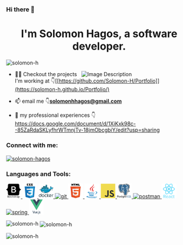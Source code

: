 ### Hi there 👋

<h1 align="center"> I'm Solomon Hagos, a software developer.</h1>

<p align="left"> <img src="https://komarev.com/ghpvc/?username=solomon-h&label=Profile%20views&color=0e75b6&style=flat" alt="solomon-h" /> </p>

<img src="https://encrypted-tbn0.gstatic.com/images?q=tbn:ANd9GcRbXWL2p-j52TkPc-Rpuie5hyPn7Znw0lgynwh5We0pKw&s" alt="Image Description" width="300" align="right">


- 👨‍💻 Checkout the projects I'm working at 👇[[https://github.com/Solomon-H/Portfolio]](https://solomon-h.github.io/Portfolio/)

- 📫 email me 👇**solomonhhagos@gmail.com**

- 📄 my professional experiences 👇https://docs.google.com/document/d/1XiKxk98c--85ZaRdaSKLyfhrWTmnjTv-18jmObcgbiY/edit?usp=sharing

<h3 align="left">Connect with me:</h3>
<p align="left">
<a href="https://linkedin.com/in/solomon-hagos" target="blank"><img align="center" src="https://raw.githubusercontent.com/rahuldkjain/github-profile-readme-generator/master/src/images/icons/Social/linked-in-alt.svg" alt="solomon-hagos" height="30" width="40" /></a>
</p>

<h3 align="left">Languages and Tools:</h3>
<p align="left"> <a href="https://getbootstrap.com" target="_blank" rel="noreferrer"> <img src="https://raw.githubusercontent.com/devicons/devicon/master/icons/bootstrap/bootstrap-plain-wordmark.svg" alt="bootstrap" width="40" height="40"/> </a> <a href="https://www.w3schools.com/css/" target="_blank" rel="noreferrer"> <img src="https://raw.githubusercontent.com/devicons/devicon/master/icons/css3/css3-original-wordmark.svg" alt="css3" width="40" height="40"/> </a> <a href="https://www.docker.com/" target="_blank" rel="noreferrer"> <img src="https://raw.githubusercontent.com/devicons/devicon/master/icons/docker/docker-original-wordmark.svg" alt="docker" width="40" height="40"/> </a> <a href="https://git-scm.com/" target="_blank" rel="noreferrer"> <img src="https://www.vectorlogo.zone/logos/git-scm/git-scm-icon.svg" alt="git" width="40" height="40"/> </a> <a href="https://www.w3.org/html/" target="_blank" rel="noreferrer"> <img src="https://raw.githubusercontent.com/devicons/devicon/master/icons/html5/html5-original-wordmark.svg" alt="html5" width="40" height="40"/> </a> <a href="https://www.java.com" target="_blank" rel="noreferrer"> <img src="https://raw.githubusercontent.com/devicons/devicon/master/icons/java/java-original.svg" alt="java" width="40" height="40"/> </a> <a href="https://developer.mozilla.org/en-US/docs/Web/JavaScript" target="_blank" rel="noreferrer"> <img src="https://raw.githubusercontent.com/devicons/devicon/master/icons/javascript/javascript-original.svg" alt="javascript" width="40" height="40"/> </a> <a href="https://www.postgresql.org" target="_blank" rel="noreferrer"> <img src="https://raw.githubusercontent.com/devicons/devicon/master/icons/postgresql/postgresql-original-wordmark.svg" alt="postgresql" width="40" height="40"/> </a> <a href="https://postman.com" target="_blank" rel="noreferrer"> <img src="https://www.vectorlogo.zone/logos/getpostman/getpostman-icon.svg" alt="postman" width="40" height="40"/> </a> <a href="https://reactjs.org/" target="_blank" rel="noreferrer"> <img src="https://raw.githubusercontent.com/devicons/devicon/master/icons/react/react-original-wordmark.svg" alt="react" width="40" height="40"/> </a> <a href="https://spring.io/" target="_blank" rel="noreferrer"> <img src="https://www.vectorlogo.zone/logos/springio/springio-icon.svg" alt="spring" width="40" height="40"/> </a> <a href="https://vuejs.org/" target="_blank" rel="noreferrer"> <img src="https://raw.githubusercontent.com/devicons/devicon/master/icons/vuejs/vuejs-original-wordmark.svg" alt="vuejs" width="40" height="40"/> </a> </p>

<p><img align="left" src="https://github-readme-stats.vercel.app/api/top-langs?username=solomon-h&show_icons=true&locale=en&layout=compact" alt="solomon-h" /></p>

<p>&nbsp;<img align="center" src="https://github-readme-stats.vercel.app/api?username=solomon-h&show_icons=true&locale=en" alt="solomon-h" /></p>

<p><img align="center" src="https://github-readme-streak-stats.herokuapp.com/?user=solomon-h&" alt="solomon-h" /></p>
